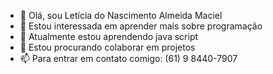 - 👋 Olá, sou Letícia do Nascimento Almeida Maciel
- 👀 Estou interessada em aprender mais sobre programação
- 🌱 Atualmente estou aprendendo java script
- 💞️ Estou procurando colaborar em projetos
- 📫 Para entrar em contato comigo: (61) 9 8440-7907
